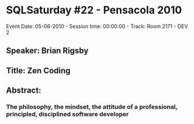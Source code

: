 # SQLSaturday #22 - Pensacola 2010
Event Date: 05-06-2010 - Session time: 00:00:00 - Track: Room 2171 - DEV 2
## Speaker: Brian Rigsby
## Title: Zen Coding
## Abstract:
### The philosophy, the mindset, the attitude of a professional, principled, disciplined software developer
